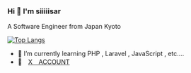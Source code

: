 ### Hi 👋 I'm siiiiisar
A Software Engineer from Japan Kyoto

[![Top Langs](https://github-readme-stats.vercel.app/api/top-langs/?username=siiiiisar&layout=compact&theme=vue-dark)](https://github.com/anuraghazra/github-readme-stats)

- 🌱 I’m currently learning PHP , Laravel , JavaScript ,  etc....
- 👀　[X　ACCOUNT](https://twitter.com/siiiiisar)
